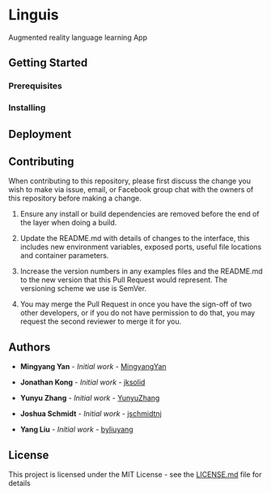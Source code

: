 # Linguis
Augmented reality language learning App

## Getting Started

### Prerequisites
### Installing

## Deployment

## Contributing
When contributing to this repository, please first discuss the change you wish to make via issue, email, or Facebook group chat with the owners of this repository before making a change.

1. Ensure any install or build dependencies are removed before the end of the layer when doing a build.

2. Update the README.md with details of changes to the interface, this includes new environment variables, exposed ports, useful file locations and container parameters.

3. Increase the version numbers in any examples files and the README.md to the new version that this Pull Request would represent. The versioning scheme we use is SemVer.

4. You may merge the Pull Request in once you have the sign-off of two other developers, or if you do not have permission to do that, you may request the second reviewer to merge it for you.

## Authors

- **Mingyang Yan** - *Initial work* - [MingyangYan](https://github.com/MingyangYan)

- **Jonathan Kong** - *Initial work* - [jksolid](https://github.com/jksolid)

- **Yunyu Zhang** - *Initial work* - [YunyuZhang](https://github.com/YunyuZhang)

- **Joshua Schmidt** - *Initial work* - [jschmidtnj](https://github.com/jschmidtnj)

- **Yang Liu** - *Initial work* - [byliuyang](https://github.com/byliuyang)

## License
This project is licensed under the MIT License - see the [LICENSE.md](LICENSE.md) file for details
